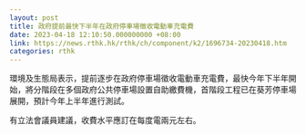 ```yaml
---
layout: post
title: 政府提前最快下半年在政府停車場徵收電動車充電費
date: 2023-04-18 12:10:50.000000000 +08:00
link: https://news.rthk.hk/rthk/ch/component/k2/1696734-20230418.htm
categories: rthk
---
```


環境及生態局表示，提前逐步在政府停車場徵收電動車充電費，最快今年下半年開始，將分階段在多個政府公共停車場設置自助繳費機，首階段工程已在葵芳停車場展開，預計今年上半年進行測試。

有立法會議員建議，收費水平應訂在每度電兩元左右。
